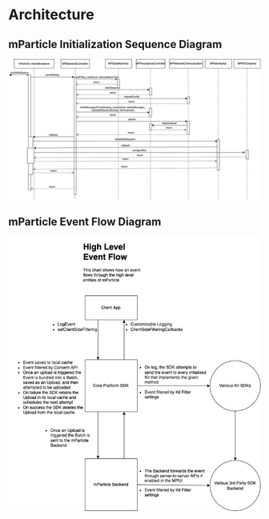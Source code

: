 # Architecture
## mParticle Initialization Sequence Diagram
![mParticle Initialization Sequence Diagram](.github/mParticle-Initialization-Sequence-Diagram.png?raw=true)
## mParticle Event Flow Diagram
![mParticle Event Flow](.github/mParticle-Event-Flow.png?raw=true)
